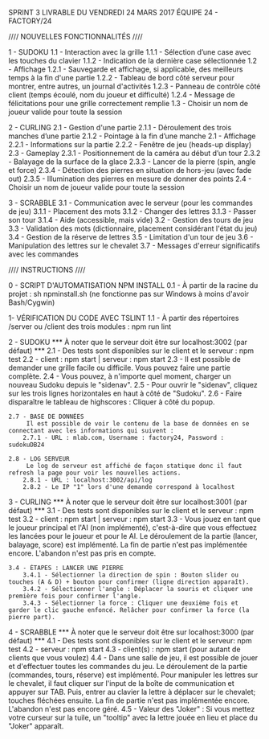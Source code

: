 SPRINT 3
LIVRABLE DU VENDREDI 24 MARS 2017
ÉQUIPE 24 - FACTORY/24

//// NOUVELLES FONCTIONNALITÉS ////

1 - SUDOKU
    1.1 - Interaction avec la grille
        1.1.1 - Sélection d’une case avec les touches du clavier
        1.1.2 - Indication de la dernière case sélectionnée
    1.2 - Affichage
    	1.2.1 - Sauvegarde et affichage, si applicable, des meilleurs temps à la fin d'une partie
    	1.2.2 - Tableau de bord côté serveur pour montrer, entre autres, un journal d'activités
    	1.2.3 - Panneau de contrôle côté client (temps écoulé, nom du joueur et difficulté)
    	1.2.4 - Message de félicitations pour une grille correctement remplie
    1.3 - Choisir un nom de joueur valide pour toute la session

2 - CURLING
    2.1 - Gestion d'une partie
    	2.1.1 - Déroulement des trois manches d’une partie
    	2.1.2 - Pointage à la fin d’une manche
    2.1 - Affichage
    	2.2.1 - Informations sur la partie
    	2.2.2 - Fenêtre de jeu (heads-up display)
    2.3 - Gameplay
    	2.3.1 - Positionnement de la caméra au début d’un tour
    	2.3.2 - Balayage de la surface de la glace
    	2.3.3 - Lancer de la pierre (spin, angle et force)
    	2.3.4 - Détection des pierres en situation de hors-jeu (avec fade out)
    	2.3.5 - Illumination des pierres en mesure de donner des points
    2.4 - Choisir un nom de joueur valide pour toute la session

3 - SCRABBLE
    3.1 - Communication avec le serveur (pour les commandes de jeu)
        3.1.1 - Placement des mots
        3.1.2 - Changer des lettres
        3.1.3 - Passer son tour
        3.1.4 - Aide (accessible, mais vide)
    3.2 - Gestion des tours de jeu
    3.3 - Validation des mots (dictionnaire, placement considérant l'état du jeu)
    3.4 - Gestion de la réserve de lettres
    3.5 - Limitation d'un tour de jeu
    3.6 - Manipulation des lettres sur le chevalet
    3.7 - Messages d'erreur significatifs avec les commandes

//// INSTRUCTIONS ////

0 - SCRIPT D'AUTOMATISATION NPM INSTALL
    0.1 - À partir de la racine du projet : sh npminstall.sh (ne fonctionne pas sur Windows à moins d'avoir Bash/Cygwin)

1- VÉRIFICATION DU CODE AVEC TSLINT
    1.1 - À partir des répertoires /server ou /client des trois modules : npm run lint

2 - SUDOKU *** À noter que le serveur doit être sur localhost:3002 (par défaut) ***
    2.1 - Des tests sont disponibles sur le client et le serveur : npm test
    2.2 - client : npm start | serveur : npm start
    2.3 - Il est possible de demander une grille facile ou difficile. Vous pouvez faire une partie complète.
    2.4 - Vous pouvez, à n'importe quel moment, charger un nouveau Sudoku depuis le "sidenav". 
    2.5 - Pour ouvrir le "sidenav", cliquez sur les trois lignes horizontales en haut à côté de "Sudoku".
    2.6 - Faire disparaître le tableau de highscores : Cliquer à côté du popup.

    2.7 - BASE DE DONNÉES
         Il est possible de voir le contenu de la base de données en se connectant avec les informations qui suivent :  
        2.7.1 - URL : mlab.com, Username : factory24, Password : sudokuDB24
    
    2.8 - LOG SERVEUR
         Le log de serveur est affiché de façon statique donc il faut refresh la page pour voir les nouvelles actions.
        2.8.1 - URL : localhost:3002/api/log
        2.8.2 - Le IP "1" lors d'une demande correspond à localhost     

3 - CURLING *** À noter que le serveur doit être sur localhost:3001 (par défaut) ***
    3.1 - Des tests sont disponibles sur le client et le serveur : npm test
    3.2 - client : npm start | serveur : npm start
    3.3 - Vous jouez en tant que le joueur principal et l'AI (non implémenté), c'est-à-dire que vous effectuez les lancées 
              pour le joueur et pour le AI. 
          Le déroulement de la partie (lancer, balayage, score) est implémenté. 
          La fin de partie n'est pas implémentée encore.
          L'abandon n'est pas pris en compte.
    
    3.4 - ÉTAPES : LANCER UNE PIERRE
        3.4.1 - Sélectionner la direction de spin : Bouton slider ou touches (A & D) + bouton pour confirmer (ligne direction apparaît).
        3.4.2 - Sélectionner l'angle : Déplacer la souris et cliquer une première fois pour confirmer l'angle.
        3.4.3 - Sélectionner la force : Cliquer une deuxième fois et garder le clic gauche enfoncé. Relâcher pour confirmer la force (la pierre part).

4 - SCRABBLE *** À noter que le serveur doit être sur localhost:3000 (par défaut) ***
    4.1 - Des tests sont disponibles sur le client et le serveur: npm test
    4.2 - serveur : npm start
    4.3 - client(s) : npm start (pour autant de clients que vous voulez)
    4.4 - Dans une salle de jeu, il est possible de jouer et d'effectuer toutes les commandes du jeu.
          Le déroulement de la partie (commandes, tours, réserve) est implémenté.
          Pour manipuler les lettres sur le chevalet, il faut cliquer sur l'input de la boîte de communication et appuyer sur TAB. Puis, entrer au clavier la lettre à déplacer sur le chevalet; touches fléchées ensuite.
          La fin de partie n'est pas implémentée encore.
          L'abandon n'est pas encore géré.
    4.5 - Valeur des "Joker" : Si vous mettez votre curseur sur la tuile, un "tooltip" avec la lettre jouée en lieu et place du "Joker" apparaît. 
